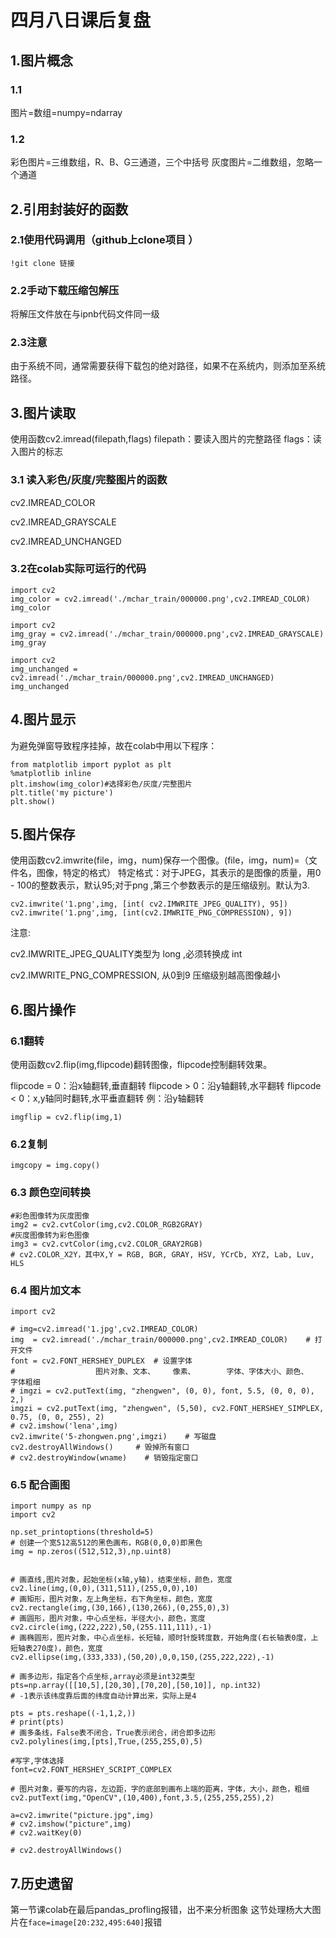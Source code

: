 # 四月八日课后复盘
## 1.图片概念
### 1.1
图片=数组=numpy=ndarray
### 1.2
彩色图片=三维数组，R、B、G三通道，三个中括号
灰度图片=二维数组，忽略一个通道
## 2.引用封装好的函数
### 2.1使用代码调用（github上clone项目 ）
    !git clone 链接
### 2.2手动下载压缩包解压
将解压文件放在与ipnb代码文件同一级
### 2.3注意
由于系统不同，通常需要获得下载包的绝对路径，如果不在系统内，则添加至系统路径。
## 3.图片读取
使用函数cv2.imread(filepath,flags)
filepath：要读入图片的完整路径
flags：读入图片的标志
### 3.1 读入彩色/灰度/完整图片的函数
cv2.IMREAD_COLOR

cv2.IMREAD_GRAYSCALE

cv2.IMREAD_UNCHANGED
### 3.2在colab实际可运行的代码
```
import cv2
img_color = cv2.imread('./mchar_train/000000.png',cv2.IMREAD_COLOR)
img_color
```
```
import cv2
img_gray = cv2.imread('./mchar_train/000000.png',cv2.IMREAD_GRAYSCALE)
img_gray
```
```
import cv2
img_unchanged = cv2.imread('./mchar_train/000000.png',cv2.IMREAD_UNCHANGED)
img_unchanged
```
## 4.图片显示
为避免弹窗导致程序挂掉，故在colab中用以下程序：
```
from matplotlib import pyplot as plt
%matplotlib inline
plt.imshow(img_color)#选择彩色/灰度/完整图片
plt.title('my picture')
plt.show()
```
## 5.图片保存
使用函数cv2.imwrite(file，img，num)保存一个图像。(file，img，num)=（文件名，图像，特定的格式）
特定格式：对于JPEG，其表示的是图像的质量，用0 - 100的整数表示，默认95;对于png ,第三个参数表示的是压缩级别。默认为3.
```
cv2.imwrite('1.png',img, [int( cv2.IMWRITE_JPEG_QUALITY), 95])
cv2.imwrite('1.png',img, [int(cv2.IMWRITE_PNG_COMPRESSION), 9])
```
注意:

cv2.IMWRITE_JPEG_QUALITY类型为 long ,必须转换成 int

cv2.IMWRITE_PNG_COMPRESSION, 从0到9 压缩级别越高图像越小
## 6.图片操作
### 6.1翻转
使用函数cv2.flip(img,flipcode)翻转图像，flipcode控制翻转效果。

flipcode = 0：沿x轴翻转,垂直翻转
flipcode > 0：沿y轴翻转,水平翻转
flipcode < 0：x,y轴同时翻转,水平垂直翻转
例：沿y轴翻转
```
imgflip = cv2.flip(img,1)
```
### 6.2复制
```
imgcopy = img.copy()
```
### 6.3 颜色空间转换
```
#彩色图像转为灰度图像
img2 = cv2.cvtColor(img,cv2.COLOR_RGB2GRAY) 
#灰度图像转为彩色图像
img3 = cv2.cvtColor(img,cv2.COLOR_GRAY2RGB)
# cv2.COLOR_X2Y，其中X,Y = RGB, BGR, GRAY, HSV, YCrCb, XYZ, Lab, Luv, HLS
```
### 6.4 图片加文本
```
import cv2

# img=cv2.imread('1.jpg',cv2.IMREAD_COLOR)
img  = cv2.imread('./mchar_train/000000.png',cv2.IMREAD_COLOR)    # 打开文件
font = cv2.FONT_HERSHEY_DUPLEX  # 设置字体
#                  图片对象、文本、    像素、       字体、字体大小、颜色、   字体粗细
# imgzi = cv2.putText(img, "zhengwen", (0, 0), font, 5.5, (0, 0, 0), 2,)
imgzi = cv2.putText(img, "zhengwen", (5,50), cv2.FONT_HERSHEY_SIMPLEX, 0.75, (0, 0, 255), 2)
# cv2.imshow('lena',img)
cv2.imwrite('5-zhongwen.png',imgzi)    # 写磁盘
cv2.destroyAllWindows()     # 毁掉所有窗口
# cv2.destroyWindow(wname)    # 销毁指定窗口
```
### 6.5 配合画图
```
import numpy as np
import cv2

np.set_printoptions(threshold=5)
# 创建一个宽512高512的黑色画布，RGB(0,0,0)即黑色
img = np.zeros((512,512,3),np.uint8)


# 画直线,图片对象，起始坐标(x轴,y轴)，结束坐标，颜色，宽度
cv2.line(img,(0,0),(311,511),(255,0,0),10)
# 画矩形，图片对象，左上角坐标，右下角坐标，颜色，宽度
cv2.rectangle(img,(30,166),(130,266),(0,255,0),3)
# 画圆形，图片对象，中心点坐标，半径大小，颜色，宽度
cv2.circle(img,(222,222),50,(255.111,111),-1)
# 画椭圆形，图片对象，中心点坐标，长短轴，顺时针旋转度数，开始角度(右长轴表0度，上短轴表270度)，颜色，宽度
cv2.ellipse(img,(333,333),(50,20),0,0,150,(255,222,222),-1)

# 画多边形，指定各个点坐标,array必须是int32类型
pts=np.array([[10,5],[20,30],[70,20],[50,10]], np.int32)
# -1表示该纬度靠后面的纬度自动计算出来，实际上是4

pts = pts.reshape((-1,1,2,))
# print(pts)
# 画多条线，False表不闭合，True表示闭合，闭合即多边形
cv2.polylines(img,[pts],True,(255,255,0),5)

#写字,字体选择
font=cv2.FONT_HERSHEY_SCRIPT_COMPLEX

# 图片对象，要写的内容，左边距，字的底部到画布上端的距离，字体，大小，颜色，粗细
cv2.putText(img,"OpenCV",(10,400),font,3.5,(255,255,255),2)

a=cv2.imwrite("picture.jpg",img)
# cv2.imshow("picture",img)
# cv2.waitKey(0)

# cv2.destroyAllWindows()
```
## 7.历史遗留
第一节课colab在最后pandas_profling报错，出不来分析图象
这节处理杨大大图片在`face=image[20:232,495:640]`报错
